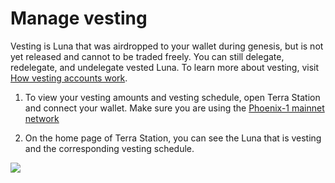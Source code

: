 # Manage vesting

Vesting is Luna that was airdropped to your wallet during genesis, but is not yet released and cannot to be traded freely. You can still delegate, redelegate, and undelegate vested Luna. To learn more about vesting, visit [How vesting accounts work](../../develop/vesting.md). 

1. To view your vesting amounts and vesting schedule, open Terra Station and connect your wallet. Make sure you are using the [Phoenix-1 mainnet network](./networks.md)

2. On the home page of Terra Station, you can see the Luna that is vesting and the corresponding vesting schedule.

![](../../../img/screens/vesting.png)
